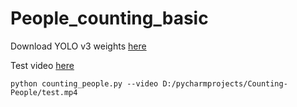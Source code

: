 # People_counting_basic
Download YOLO v3 weights [here](https://drive.google.com/drive/folders/1AhOM31dy8jfLqQ1CcVcXJgWmorG_TzjU?usp=sharing) <br>

Test video [here](https://drive.google.com/file/d/14vzioKIPfgoeUqZB8P4_KjsJc4zG8U4O/view?usp=sharing)

```
python counting_people.py --video D:/pycharmprojects/Counting-People/test.mp4
```
